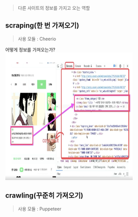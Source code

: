 > 다른 사이트의 정보를 가지고 오는 역할

## scraping(한 번 가져오기)

> 사용 모듈 : Cheerio

어떻게 정보를 가져오는가?
<img src="./image/img1.png" width="400" height="400">

## crawling(꾸준히 가져오기)

> 사용 모듈 : Puppeteer
